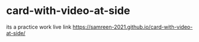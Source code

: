 # card-with-video-at-side
its a practice work
live link https://samreen-2021.github.io/card-with-video-at-side/
